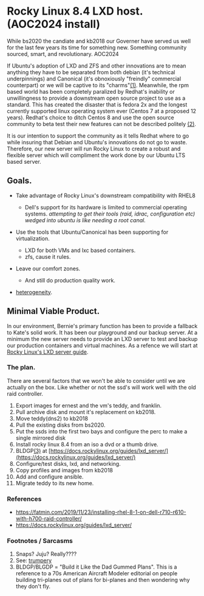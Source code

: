 # Rocky Linux 8.4 LXD host. (AOC2024 install)
While bs2020 the candiate and kb2018 our Governer have served us well for the last few years its time for something new. Something community sourced, smart, and revolutionary. AOC2024 


If Ubuntu's adoption of LXD and ZFS and other innovations are to mean anything they have to be separated from both debian (it's technical underpinnings) and Canonical (it's obnoxiously "freindly" commercial counterpart) or we will be captive to its "charms"[(1)](#fn1). Meanwhile, the rpm based world has been completely paralized by Redhat's inability or unwillingness to provide a downstream open source project to use as a standard. This has created the disaster that is fedora 2x and the longest currently supported linux operating system ever (Centos 7 at a proposed 12 years). Redhat's choice to ditch Centos 8 and use the open source community to beta test their new features can not be described politely [(2)](#fn2).

It is our intention to support the community as it tells Redhat where to go while insuring that Debian and Ubuntu's innovations do not go to waste. Therefore, our new server will run Rocky Linux to create a robust and flexible server which will compliment the work done by our Ubuntu LTS based server. 

## Goals.

* Take advantage of Rocky Linux's downstream compatibility with RHEL8

    * Dell's support for its hardware is limited to commercial operating systems. *attempting to get their tools (raid, idrac, configuration etc) wedged into ubuntu is like needing a root canal.*

* Use the tools that Ubuntu/Canonical has been supporting for virtualization.

    * LXD for both VMs and lxc based containers.
    * zfs, cause it rules.

* Leave our comfort zones.

    * And still do production quality work.

* [heterogeneity](https://www.merriam-webster.com/dictionary/heterogeneity).

## Minimal Viable Product.
In our environment, Bernie's primary function has been to provide a fallback to Kate's solid work. It has been our playground and our backup server. At a minimum the new server needs to provide an LXD server to test and backup our production containers and virtual machines. As a refence we will start at [Rocky Linux's LXD server guide](https://docs.rockylinux.org/guides/lxd_server/).

### The plan.

There are several factors that we won't be able to consider until we are actually on the box. Like whether or not the ssd's will work well with the old raid controller.

1. Export images for ernest and the vm's teddy, and franklin.
2. Pull archive disk and mount it's replacement on kb2018.
3. Move teddy(dns2) to kb2018
4. Pull the existing disks from bs2020.
5. Put the ssds into the first two bays and configure the perc to make a single mirrored disk
6. Install rocky linux 8.4 from an iso a dvd or a thumb drive.
7. BLDGP[(3)](#fn3) at [https://docs.rockylinux.org/guides/lxd_server/](https://docs.rockylinux.org/guides/lxd_server/)
8. Configure/test disks, lxd, and networking.
9. Copy profiles and images from kb2018
10. Add and configure ansible.
11. Migrate teddy to its new home.

### References
* https://fatmin.com/2019/11/23/installing-rhel-8-1-on-dell-r710-r610-with-h700-raid-controller/
* https://docs.rockylinux.org/guides/lxd_server/

### Footnotes / Sarcasms
1. <a name=fn1></a>Snaps? Juju? Really???? 
2. <a name=fn2></a>See: [trumpery](https://www.lexico.com/en/definition/trumpery)
3. <a name=fn3></a>BLDGP/BLGDP = "Build it Like the Dad Gummed Plans". This is a reference to a 70s American Aircraft Modeler editorial on people building tri-planes out of plans for bi-planes and then wondering why they don't fly.
